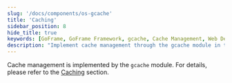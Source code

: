 ```yaml
---
slug: '/docs/components/os-gcache'
title: 'Caching'
sidebar_position: 8
hide_title: true
keywords: [GoFrame, GoFrame Framework, gcache, Cache Management, Web Development, Backend Framework, Open Source, High Performance, Go Language, Component]
description: "Implement cache management through the gcache module in the GoFrame framework. Learn how to use this module in your web development projects to improve performance and efficiency, and gain in-depth guidance on caching strategies, configuration, and best practices."
---
```


Cache management is implemented by the `gcache` module. For details, please refer to the [Caching](../../核心组件/缓存管理/缓存管理.md) section.